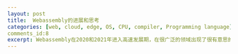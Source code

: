 ```yaml
---
layout: post
title:  Webassembly的进展和思考
categories: [web, cloud, edge, OS, CPU, compiler, Programming language]
comments_id:8
excerpt: Webassembly在2020和2021年进入高速发展期，在很广泛的领域出现了很有意思的use case，本文试图总结2021年Webassembly技术的发展趋势和一些思考
---
```

